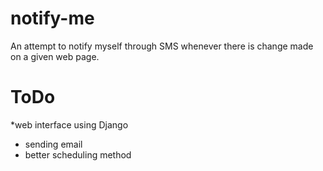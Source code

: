 notify-me
=========

An attempt to notify myself through SMS  whenever there is change made on a given web page.

ToDo  
=========  
 *web interface using Django
 * sending email
 * better scheduling method





